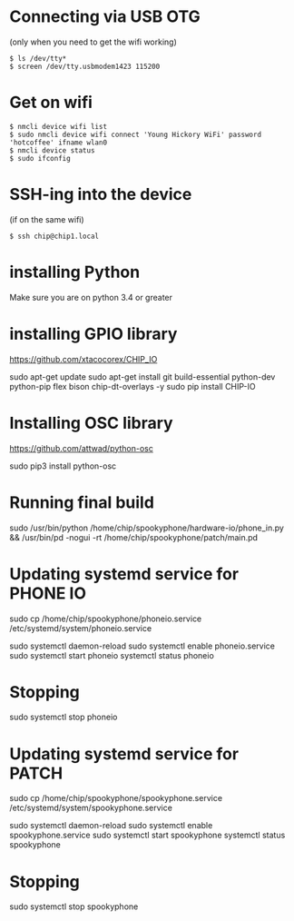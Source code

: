 
# Connecting via USB OTG
(only when you need to get the wifi working)

    $ ls /dev/tty*
    $ screen /dev/tty.usbmodem1423 115200

# Get on wifi

    $ nmcli device wifi list
    $ sudo nmcli device wifi connect 'Young Hickory WiFi' password 'hotcoffee' ifname wlan0
    $ nmcli device status
    $ sudo ifconfig

# SSH-ing into the device
(if on the same wifi)

    $ ssh chip@chip1.local


# installing Python
Make sure you are on python 3.4 or greater


# installing GPIO library
https://github.com/xtacocorex/CHIP_IO

sudo apt-get update
sudo apt-get install git build-essential python-dev python-pip flex bison chip-dt-overlays -y
sudo pip install CHIP-IO

# Installing OSC library
https://github.com/attwad/python-osc

sudo pip3 install python-osc


# Running final build

sudo /usr/bin/python /home/chip/spookyphone/hardware-io/phone_in.py && /usr/bin/pd -nogui -rt /home/chip/spookyphone/patch/main.pd


# Updating systemd service for PHONE IO

sudo cp /home/chip/spookyphone/phoneio.service /etc/systemd/system/phoneio.service

sudo systemctl daemon-reload
sudo systemctl enable phoneio.service
sudo systemctl start phoneio
systemctl status phoneio

# Stopping
sudo systemctl stop phoneio


# Updating systemd service for PATCH

sudo cp /home/chip/spookyphone/spookyphone.service /etc/systemd/system/spookyphone.service

sudo systemctl daemon-reload
sudo systemctl enable spookyphone.service
sudo systemctl start spookyphone
systemctl status spookyphone


# Stopping
sudo systemctl stop spookyphone
